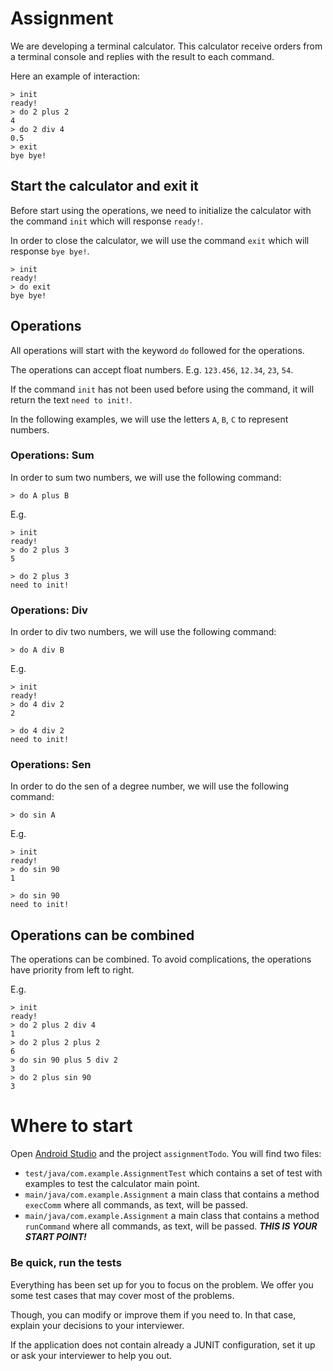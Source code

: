 # Assignment

We are developing a terminal calculator. This calculator receive orders from a terminal console and replies with the result to each command.

Here an example of interaction:

```
> init
ready!
> do 2 plus 2
4
> do 2 div 4
0.5
> exit
bye bye!
```

## Start the calculator and exit it

Before start using the operations, we need to initialize the calculator with the command <code>init</code> which will response <code>ready!</code>.

In order to close the calculator, we will use the command <code>exit</code> which will response <code>bye bye!</code>.

```
> init
ready!
> do exit
bye bye!
```

## Operations

All operations will start with the keyword <code>do</code> followed for the operations.

The operations can accept float numbers. E.g. <code>123.456</code>, <code>12.34</code>, <code>23</code>, <code>54</code>.

If the command <code>init</code> has not been used before using the command, it will return the text <code>need to init!</code>.

In the following examples, we will use the letters <code>A</code>, <code>B</code>, <code>C</code> to represent numbers.

### Operations: Sum

In order to sum two numbers, we will use the following command:

```
> do A plus B
```

E.g.

```
> init
ready!
> do 2 plus 3
5
```

```
> do 2 plus 3
need to init!
```

### Operations: Div

In order to div two numbers, we will use the following command:

```
> do A div B
```

E.g.

```
> init
ready!
> do 4 div 2
2
```

```
> do 4 div 2
need to init!
```

### Operations: Sen

In order to do the sen of a degree number, we will use the following command:

```
> do sin A
```

E.g.

```
> init
ready!
> do sin 90
1
```

```
> do sin 90
need to init!
```

## Operations can be combined

The operations can be combined. To avoid complications, the operations have priority from left to right.

E.g.

```
> init
ready!
> do 2 plus 2 div 4
1
> do 2 plus 2 plus 2
6
> do sin 90 plus 5 div 2
3
> do 2 plus sin 90
3
```

# Where to start

Open [Android Studio](https://developer.android.com/sdk/index.html) and the project <code>assignmentTodo</code>. You will find two files:

- <code>test/java/com.example.AssignmentTest</code> which contains a set of test with examples to test the calculator main point.
- <code>main/java/com.example.Assignment</code> a main class that contains a method <code>execComm</code> where all commands, as text, will be passed.
- <code>main/java/com.example.Assignment</code> a main class that contains a method <code>runCommand</code> where all commands, as text, will be passed. ***THIS IS YOUR START POINT!***

### Be quick, run the tests

Everything has been set up for you to focus on the problem. We offer you some test cases that may cover most of the problems.

Though, you can modify or improve them if you need to. In that case, explain your decisions to your interviewer.

If the application does not contain already a JUNIT configuration, set it up or ask your interviewer to help you out.